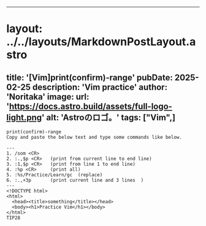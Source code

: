 

---
# layout: ../../layouts/MarkdownPostLayout.astro
title: '[Vim]print(confirm)-range'
pubDate: 2025-02-25
description: 'Vim practice'
author: 'Noritaka'
image:
    url: 'https://docs.astro.build/assets/full-logo-light.png'
    alt: 'Astroのロゴ。'
tags: ["Vim",]
---

```
print(confirm)-range
Copy and paste the below text and type some commands like below.

---
1. /som <CR>
2. :.,$p <CR>   (print from current line to end line)
3. :1,$p <CR>   (print from line 1 to end line)
4. :%p <CR>     (print all)
5. :%s/Practice/Learn/gc  (replace)
6. :.,+3p       (print current line and 3 lines  )
---
<!DOCTYPE html>
<html>
  <head><title>something</title></head>
  <body><h1>Practice Vim</h1></body>
</html>
TIP28
```
